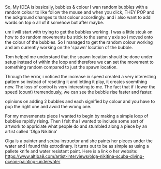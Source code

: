 So, My IDEA is basically, bubbles & colour I wan random bubbles with a random colour to like follow the mouse and when you click, THEY POP and the ackground changes to that colour accordingly. and i also want to add words on top o all of it somehow but after maybe. 

um i will start with trying to get the bubbles working. I was a little stcuk on how to do random movements bu stick to the same y axis so i moved onto the colour of the bubbles. So I managed to get the random colour working and am currently working on the 'spawn' location of the bubble. 

Tom helped me understand that the spawn location should be done under setup instead of within the loop and therefore we can set the movement to something random compared to just the spawn location. 

Through the error, i noticed the increase in speed created a very interesting pattern so instead of resetting it and letting it play, it creates soemthing new. The loss of control is very interesting to me. The fact that if i lower the speed  (count) tremendously, we can see the bubble rise faster and faster. 

opinions on adding 2 bubbles and each signified by colour and you have to pop the right one and avoid the wrong one. 

For my movemenets piece I wanted to begin by making a simple loop of bubbles rapidly rising. Then I felt tha I wanted to include some sort of artwork to appriciate what people do and stumbled along a piece by an artist called 'Olga Nikitina'

Olga is a painter and scuba instructor and she paints her pieces under the water and i found this extrodinary. It turns out to be as simple as using a pallete knife and water resistant paint. Here is a link o her website: 
https://www.altiba9.com/artist-interviews/olga-nikitina-scuba-diving-ocean-painting-underwater

